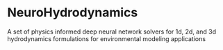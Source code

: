 # NeuroHydrodynamics
A set of physics informed deep neural network solvers for 1d, 2d, and 3d hydrodynamics formulations for environmental modeling applications
